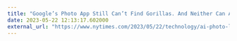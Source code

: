 ```yaml
---
title: "Google’s Photo App Still Can’t Find Gorillas. And Neither Can Apple’s."
date: 2023-05-22 12:13:17.602000
external_url: "https://www.nytimes.com/2023/05/22/technology/ai-photo-labels-google-apple.html?smid=nytcore-ios-share"
---
```


